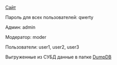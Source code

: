 [Сайт](https://webdev-exam-2024-2-r12ty.onrender.com/)

Пароль для всех пользователей: qwerty

Админ: admin

Модератор: moder

Пользователи: user1, user2, user3

Выгруженные из СУБД данные в папке [DumpDB](/DumpDB)
